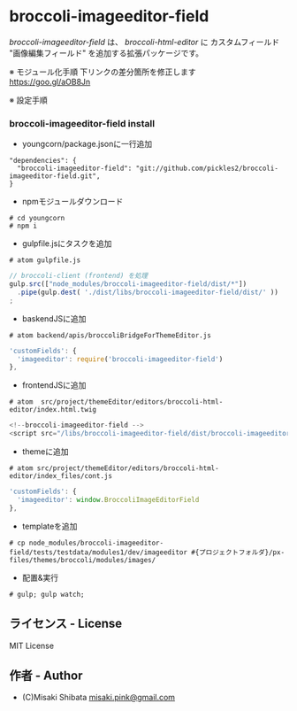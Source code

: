 # broccoli-imageeditor-field

_broccoli-imageeditor-field_ は、 _broccoli-html-editor_ に カスタムフィールド "画像編集フィールド" を追加する拡張パッケージです。

※ モジュール化手順
下リンクの差分箇所を修正します  
https://goo.gl/aOB8Jn

※ 設定手順
### broccoli-imageeditor-field install
- youngcorn/package.jsonに一行追加
```
"dependencies": {
  "broccoli-imageeditor-field": "git://github.com/pickles2/broccoli-imageeditor-field.git",
}
```
- npmモジュールダウンロード
```
# cd youngcorn
# npm i
```

- gulpfile.jsにタスクを追加
```
# atom gulpfile.js
```
```js
// broccoli-client (frontend) を処理
gulp.src(["node_modules/broccoli-imageeditor-field/dist/*"])
  .pipe(gulp.dest( './dist/libs/broccoli-imageeditor-field/dist/' ))
;
```

- baskendJSに追加  
```
# atom backend/apis/broccoliBridgeForThemeEditor.js
```
```js
'customFields': {
  'imageeditor': require('broccoli-imageeditor-field')
},
```

- frontendJSに追加  
```
# atom  src/project/themeEditor/editors/broccoli-html-editor/index.html.twig
```
```js
<!--broccoli-imageeditor-field -->
<script src="/libs/broccoli-imageeditor-field/dist/broccoli-imageeditor-field.js"></script>

```

- themeに追加  
```
# atom src/project/themeEditor/editors/broccoli-html-editor/index_files/cont.js
```
```js
'customFields': {
  'imageeditor': window.BroccoliImageEditorField
},
```

- templateを追加
```
# cp node_modules/broccoli-imageeditor-field/tests/testdata/modules1/dev/imageeditor #{プロジェクトフォルダ}/px-files/themes/broccoli/modules/images/
```

- 配置&実行
```
# gulp; gulp watch;
```

## ライセンス - License

MIT License


## 作者 - Author

- (C)Misaki Shibata <misaki.pink@gmail.com>
